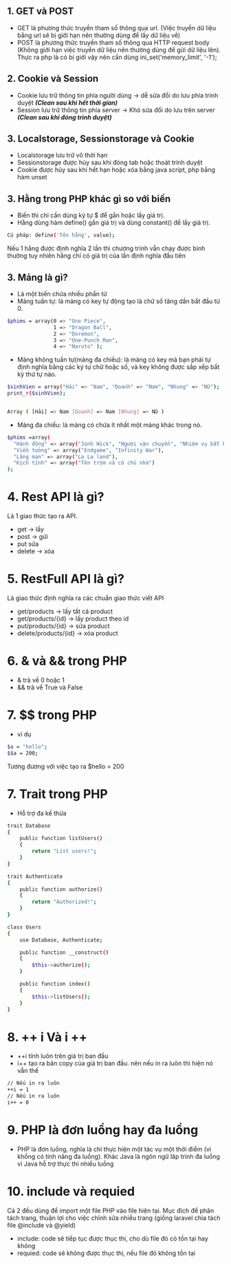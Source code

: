 ## 1. GET và POST
- GET là phương thức truyền tham số thông qua url. (Việc truyền dữ liệu bằng url sẽ bị giới hạn nên thường dùng để lấy dữ liệu về)
- POST là phương thức truyền tham số thông qua HTTP request body (Không giới hạn việc truyền dữ liệu nên thường dùng để gửi dữ liệu lên). Thực ra php là có bị giới 
vậy nên cần dùng ini_set('memory_limit', '-1');

## 2. Cookie và Session
- Cookie lưu trữ thông tin phía người dùng -> dễ sửa đổi do lưu phía trình duyệt ***(Clean sau khi hết thời gian)***
- Session lưu trữ thông tin phía server -> Khó sửa đổi do lưu trên server ***(Clean sau khi đóng trình duyệt)***

## 3. Localstorage, Sessionstorage và Cookie
- Localstorage lưu trữ vô thời hạn
- Sessionstorage được hủy sau khi đóng tab hoặc thoát trình duyệt
- Cookie được hủy sau khi hết hạn hoặc xóa bằng java script, php bằng hàm unset

## 3. Hằng trong PHP khác gì so với biến
- Biến thì chỉ cần dùng ký tự $ để gắn hoặc lấy giá trị.
- Hằng dùng hàm define() gắn giá trị và dùng constant() để lấy giá trị.

```sh
Cú pháp: define('Tên hằng', value);
```

Nếu 1 hằng được định nghĩa 2 lần thì chương trình vẫn chạy được bình thường tuy nhiên hằng chỉ có giá trị của lần định nghĩa đầu tiên

## 3. Mảng là gì?
- Là một biến chứa nhiều phần tử
- Mảng tuần tự: là mảng có key tự động tạo là chữ số tăng dần bắt đầu từ 0.
```sh
$phims = array(0 => "One Piece",
               1 => "Dragon Ball",
               2 => "Doremon",
               3 => "One-Punch Man",
               4 => "Naruto" );
```

- Mảng không tuần tự(mảng đa chiều): là mảng có key mà bạn phải tự định nghĩa bằng các ký tự chữ hoặc số, và key không được sắp xếp bất kỳ thứ tự nào.

```sh
$sinhVien = array("Hải" => "Nam", "Doanh" => "Nam", "Nhung" => "Nữ");
print_r($sinhVien);


Array ( [Hải] => Nam [Doanh] => Nam [Nhung] => Nữ )
```

- Mảng đa chiều: là mảng có chứa ít nhất một mảng khác trong nó.

```sh
$phims =array(
  "Hành động" => array("Jonh Wick", "Người vận chuyển", "Nhiệm vụ bất khả thi"),
  "Viễn tưởng" => array("Endgame", "Infinity War"),
  "Lãng mạn" => array("La La land"),
  "Kịch tính" => array("Tên trộm và cô chủ nhà")
);
```

# 4. Rest API là gì?
Là 1 giao thức tạo ra API. 
 - get -> lấy
 - post -> gửi
 - put sửa
 - delete -> xóa

# 5. RestFull API là gì?
Là giao thức định nghĩa ra các chuẩn giao thức viết API
 - get/products -> lấy tất cả product
 - get/products/{id} -> lấy product theo id
 - put/products/{id} -> sửa product
 - delete/products/{id} -> xóa product

# 6. & và && trong PHP
- & trả về 0 hoặc 1
- && trả về True và False

# 7. $$ trong PHP
- ví dụ 
```sh
$a = "hello";
$$a = 200;
```
Tương đương với việc tạo ra $hello = 200

# 7. Trait trong PHP
-  Hỗ trợ đa kế thừa

```sh
trait Database
{
    public function listUsers()
    {
        return "List users!";
    }
}

trait Authenticate
{
    public function authorize()
    {
        return "Authorized!";
    }
}

class Users
{
    use Database, Authenticate;

    public function __construct()
    {
        $this->authorize();
    }

    public function index()
    {
        $this->listUsers();
    }
}
```

# 8. ++ i Và i ++
-  ++i tính luôn trên giá trị ban đầu
-  i++ tạo ra bản copy của giá trị ban đầu. nên nếu in ra luôn thì hiện nó vẫn thế

```sh
// Nếu in ra luôn
++i = 1
// Nếu in ra luôn
i++ = 0 
```

# 9. PHP là đơn luồng hay đa luồng
- PHP là đơn luồng, nghĩa là chỉ thực hiện một tác vụ một thời điểm (vì khồng có tính năng đa luồng). Khác Java là ngôn ngữ lâp trình đa luồng vì Java hỗ trợ thực thi nhiều luồng

# 10. include và requied
Cả 2 đều dùng để import một file PHP vào file hiện tại. Mục đích để phân tách trang, thuận lợi cho việc chỉnh sửa nhiều trang (giồng laravel chia tách file @include và @yield)
- include: code sẽ tiếp tục được thục thi, cho dù file đó có tồn tại hay không
- requied: code sẽ không được thục thi, nếu file đó không tồn tại
